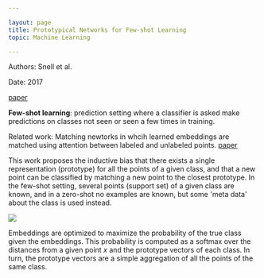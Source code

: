 ```yaml
---

layout: page
title: Prototypical Networks for Few-shot Learning
topic: Machine Learning 

---
```


Authors: Snell et al. 

Date: 2017 

[paper](https://proceedings.neurips.cc/paper/2017/file/cb8da6767461f2812ae4290eac7cbc42-Paper.pdf)

**Few-shot learning**: prediction setting where a classifier is asked make predictions on classes not seen or seen a few times in training. 

Related work: Matching newtorks in whcih learned embeddings are matched using attention between labeled and unlabeled points. [paper](https://proceedings.neurips.cc/paper/2016/file/90e1357833654983612fb05e3ec9148c-Paper.pdf) 

This work proposes the inductive bias that there exists a single representation (prototype) for all the points of a given class, and that a new point can be classified by matching a new point to the closest prototype.
In the few-shot setting, several points (support set) of a given class are known, and in a zero-shot no examples are known, but some 'meta data' about the class is used instead.

![]({{site.url}}/assets/prototype.png)

Embeddings are optimized to maximize the probability of the true class given the embeddings. 
This probability is computed as a softmax over the distances from a given point $x$ and the prototype vectors of each class.
In turn, the prototype vectors are a simple aggregation of all the points of the same class.
